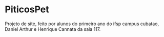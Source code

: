 # PiticosPet
 Projeto de site, feito por alunos do primeiro ano do ifsp campus cubatao, Daniel Arthur e Henrique Cannata da sala 117.
